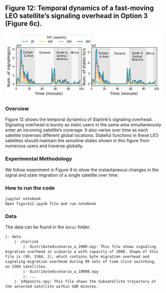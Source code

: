 ## Figure 12: Temporal dynamics of a fast-moving LEO satellite’s signaling overhead in Option 3 (Figure 6c).

<div align=center><img src="./figure12.jpg" width=""></div>

### Overview

Figure 12 shows the temporal dynamics of Starlink’s signaling overhead. 
Signaling overhead is bursty as static users in the same area simultaneously enter an incoming satellite’s coverage. It also varies over time as each satellite traverses different global locations. 
Stateful functions in these LEO satellites should maintain the sensitive states shown in this figure from numerous users and traverse globally.

### Experimental Methodology

We follow experiment in Figure 9 to show the instantaneous changes in the signal and state migration of a single satellite over time.

### How to run the code
```
jupyter notebook
Open figure12.ipynb file and run notebook
```

### Data
The data can be found in the `data/` folder.

	|- data
		|- starlink
			|- distributedscenario_a_2000.npy: This file shows signaling migration overhead in scanario a with capacity of 2000. Shape of this file is (99, 1584, 2), which contains byte migration overhead and signaling migration overhead during 99 sets of time slice switching, on 1584 satellites.
			|- distributedscenario_a_10000.npy
			|- ...
		|- 245ponits.npy: This file shows the Subsatellite trajectory of the selected satellite within 100 minutes.

